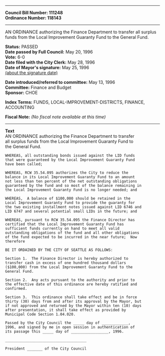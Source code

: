 * * * * *  
  
**Council Bill Number: [](#h0)[](#h2)111248**   
**Ordinance Number: 118143**  
  
* * * * *  
  
AN ORDINANCE authorizing the Finance Department to transfer all surplus funds from the Local Improvement Guaranty Fund to the General Fund.  
  
**Status:** PASSED   
**Date passed by Full Council:** May 20, 1996   
**Vote:** 6-0   
**Date filed with the City Clerk:** May 28, 1996   
**Date of Mayor's signature:** May 25, 1996   
[(about the signature date)](/~public/approvaldate.htm)   
  
  
**Date introduced/referred to committee:** May 13, 1996   
**Committee:** Finance and Budget   
**Sponsor:** CHOE   
  
**Index Terms:** FUNDS, LOCAL-IMPROVEMENT-DISTRICTS, FINANCE, ACCOUNTING  
  
**Fiscal Note:** *(No fiscal note available at this time)*  
  
* * * * *  
  
**Text**  
    AN ORDINANCE authorizing the Finance Department to transfer  
    all surplus funds from the Local Improvement Guaranty Fund to  
    the General Fund.  
  
    WHEREAS, all outstanding bonds issued against the LID funds  
    that were guaranteed by the Local Improvement Guaranty Fund  
    have been called;  
  
    WHEREAS, RCW 35.54.095 authorizes the City to reduce the  
    balance in its Local Improvement Guaranty Fund to an amount  
    not less than ten percent of the net outstanding obligations  
    guaranteed by the fund and so most of the balance remaining in  
    the Local Improvement Guaranty Fund is no longer needed; and  
  
    WHEREAS,  A balance of $100,000 should be retained in the  
    Local Improvement Guaranty Fund to provide the guaranty for  
    the two existing installment notes issued against LID 6746 and  
    LID 6747 and several potential small LIDs in the future; and  
  
    WHEREAS, pursuant to RCW 35.54.095 the Finance Director has  
    certified that the Local Improvement Guaranty Fund has  
    sufficient funds currently on hand to meet all valid  
    outstanding obligations of the fund and all other obligations  
    of the fund expected to be incurred in the near future;  Now  
    therefore  
  
    BE IT ORDAINED BY THE CITY OF SEATTLE AS FOLLOWS:  
  
    Section 1.  The Finance Director is hereby authorized to  
    transfer cash in excess of one hundred thousand dollars  
    ($100,000) from the Local Improvement Guaranty Fund to the  
    General Fund.  
  
    Section 2.  Any acts pursuant to the authority and prior to  
    the effective date of this ordinance are hereby ratified and  
    confirmed.  
  
    Section 3.  This ordinance shall take effect and be in force  
    thirty (30) days from and after its approval by the Mayor, but  
    if not approved and returned by the Mayor within ten (10) days  
    after presentation, it shall take effect as provided by  
    Municipal Code Section 1.04.020.  
  
    Passed by the City Council the _____ day of ____________,  
    1996, and signed by me in open session in authentication of  
    its passage this _____ day of _________________, 1996.  
  
    _____________________________________  
  
    President _______ of the City Council  
